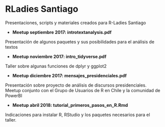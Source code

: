 # RLadies Santiago
Presentaciones, scripts y materiales creados para R-Ladies Santiago

* __Meetup septiembre 2017: introtextanalysis.pdf__

Presentación de algunos paquetes y sus posibilidades para el análisis de textos

* __Meetup noviembre 2017: intro_tidyverse.pdf__

Taller sobre algunas funciones de dplyr y ggplot2

* __Meetup diciembre 2017: mensajes_presidenciales.pdf__

Presentación sobre proyecto de análisis de discursos presidenciales.
Meetup conjunto con el Grupo de Usuarios de R en Chile y la comunidad de PowerBI

* __Meetup abril 2018: tutorial_primeros_pasos_en_R.Rmd__

Indicaciones para instalar R, RStudio y los paquetes necesarios para el taller.
